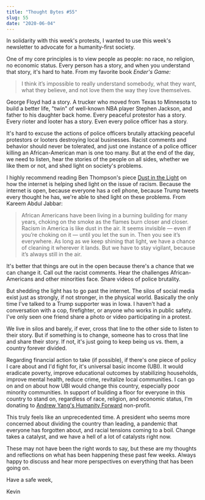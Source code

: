 ```yaml
---
title: "Thought Bytes #55"
slug: 55
date: "2020-06-04"
---
```


In solidarity with this week's protests, I wanted to use this week's newsletter to advocate for a humanity-first society.

One of my core principles is to view people as people: no race, no religion, no economic status. Every person has a story, and when you understand that story, it's hard to hate. From my favorite book *Ender's Game:*

> I think it’s impossible to really understand somebody, what they want, what they believe, and not love them the way they love themselves.

George Floyd had a story. A trucker who moved from Texas to Minnesota to build a better life, "twin" of well-known NBA player Stephen Jackson, and father to his daughter back home. Every peaceful protestor has a story. Every rioter and looter has a story. Even every police officer has a story.

It's hard to excuse the actions of police officers brutally attacking peaceful protestors or looters destroying local businesses. Racist comments and behavior should never be tolerated, and just one instance of a police officer killing an African-American man is one too many. But at the end of the day, we need to listen, hear the stories of the people on all sides, whether we like them or not, and shed light on society's problems.

I highly recommend reading Ben Thompson's piece [Dust in the Light](https://stratechery.com/2020/dust-in-the-light/) on how the internet is helping shed light on the issue of racism. Because the internet is open, because everyone has a cell phone, because Trump tweets every thought he has, we're able to shed light on these problems. From Kareem Abdul Jabbar:

> African Americans have been living in a burning building for many years, choking on the smoke as the flames burn closer and closer. Racism in America is like dust in the air. It seems invisible — even if you’re choking on it — until you let the sun in. Then you see it’s everywhere. As long as we keep shining that light, we have a chance of cleaning it wherever it lands. But we have to stay vigilant, because it’s always still in the air.

It's better that things are out in the open because there's a chance that we can change it. Call out the racist comments. Hear the challenges African-Americans and other minorities face. Share videos of police brutality.

But shedding the light has to go past the internet. The silos of social media exist just as strongly, if not stronger, in the physical world. Basically the only time I've talked to a Trump supporter was in Iowa. I haven't had a conversation with a cop, firefighter, or anyone who works in public safety. I've only seen one friend share a photo or video participating in a protest.

We live in silos and barely, if ever, cross that line to the other side to listen to their story. But if something is to change, someone has to cross that line and share their story. If not, it's just going to keep being us vs. them, a country forever divided.

Regarding financial action to take (if possible), if there's one piece of policy I care about and I'd fight for, it's universal basic income (UBI). It would eradicate poverty, improve educational outcomes by stabilizing households, improve mental health, reduce crime, revitalize local communities. I can go on and on about how UBI would change this country, especially poor minority communities. In support of building a floor for everyone in this country to stand on, regardless of race, religion, and economic status, I'm donating to [Andrew Yang's Humanity Forward](https://movehumanityforward.com) non-profit.

This truly feels like an unprecedented time. A president who seems more concerned about dividing the country than leading, a pandemic that everyone has forgotten about, and racial tensions coming to a boil. Change takes a catalyst, and we have a hell of a lot of catalysts right now.

These may not have been the right words to say, but these are my thoughts and reflections on what has been happening these past few weeks. Always happy to discuss and hear more perspectives on everything that has been going on.

Have a safe week,

Kevin